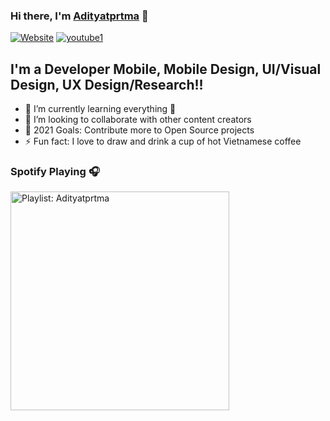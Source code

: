 ### Hi there, I'm [Adityatprtma][website] 👋

[![Website](https://img.shields.io/website?label=adityatprtma&logoColor=%20&style=for-the-badge&up_message=UP&url=https%3A%2F%2Flinktr.ee%2FAdityatprtma)](https://linktr.ee/Adityatprtma)
[![youtube1](https://img.shields.io/website?color=%23ff0000%20&label=%20adityatprtma&logo=youtube&logoColor=%23ff0000%20&style=for-the-badge&up_message=1k&url=https%3A%2F%2Fwww.youtube.com%2Fchannel%2FUCr19zDWnZgm-aRRaL0LPIjA%2Ffeatured%3Fsub_confirmation%3D1%3Fsub_confirmation%3D1)](https://www.youtube.com/channel/UCr19zDWnZgm-aRRaL0LPIjA/featured?sub_confirmation=1?sub_confirmation=1)

## I'm a Developer Mobile, Mobile Design, UI/Visual Design, UX Design/Research!!

- 🌱 I’m currently learning everything 🤣
- 👯 I’m looking to collaborate with other content creators
- 🥅 2021 Goals: Contribute more to Open Source projects
- ⚡ Fun fact: I love to draw and drink a cup of hot Vietnamese coffee

### Spotify Playing 🎧

[<img src="https://open.spotify.com/embed/playlist/5BoApeZ2BiGCRVRh5f187z" alt="Playlist: Adityatprtma" width="350" />](https://open.spotify.com/playlist/5BoApeZ2BiGCRVRh5f187z)


[website]: https://linktr.ee/Adityatprtma
[youtube1]: https://www.youtube.com/channel/UCr19zDWnZgm-aRRaL0LPIjA/featured?sub_confirmation=1?sub_confirmation=1
[youtube]: https://www.youtube.com/channel/UCr19zDWnZgm-aRRaL0LPIjA
[instagram]: https://www.instagram.com/adityatprtma/
